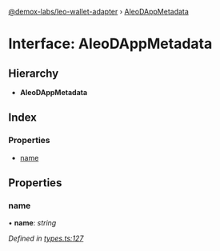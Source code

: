 [@demox-labs/leo-wallet-adapter](../README.md) › [AleoDAppMetadata](aleodappmetadata.md)

# Interface: AleoDAppMetadata

## Hierarchy

* **AleoDAppMetadata**

## Index

### Properties

* [name](aleodappmetadata.md#name)

## Properties

###  name

• **name**: *string*

*Defined in [types.ts:127](https://github.com/madfish-solutions/aleowallet-dapp/blob/0871fa5/src/types.ts#L127)*
